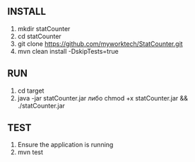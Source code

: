 ## INSTALL
1. mkdir statCounter
2. cd statCounter
3. git clone https://github.com/myworktech/StatCounter.git
4. mvn clean install -DskipTests=true

## RUN   
1. cd target
2. java -jar statCounter.jar либо chmod +x statCounter.jar && ./statCounter.jar

## TEST

1. Ensure the application is running
2. mvn test